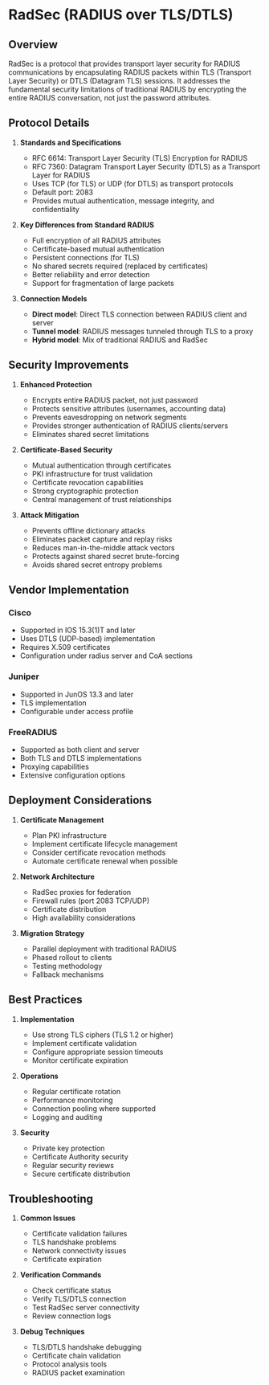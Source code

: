 # RadSec (RADIUS over TLS/DTLS)

## Overview

RadSec is a protocol that provides transport layer security for RADIUS communications by encapsulating RADIUS packets within TLS (Transport Layer Security) or DTLS (Datagram TLS) sessions. It addresses the fundamental security limitations of traditional RADIUS by encrypting the entire RADIUS conversation, not just the password attributes.

## Protocol Details

1. **Standards and Specifications**
   - RFC 6614: Transport Layer Security (TLS) Encryption for RADIUS
   - RFC 7360: Datagram Transport Layer Security (DTLS) as a Transport Layer for RADIUS
   - Uses TCP (for TLS) or UDP (for DTLS) as transport protocols
   - Default port: 2083
   - Provides mutual authentication, message integrity, and confidentiality

2. **Key Differences from Standard RADIUS**
   - Full encryption of all RADIUS attributes
   - Certificate-based mutual authentication
   - Persistent connections (for TLS)
   - No shared secrets required (replaced by certificates)
   - Better reliability and error detection
   - Support for fragmentation of large packets

3. **Connection Models**
   - **Direct model**: Direct TLS connection between RADIUS client and server
   - **Tunnel model**: RADIUS messages tunneled through TLS to a proxy
   - **Hybrid model**: Mix of traditional RADIUS and RadSec

## Security Improvements

1. **Enhanced Protection**
   - Encrypts entire RADIUS packet, not just password
   - Protects sensitive attributes (usernames, accounting data)
   - Prevents eavesdropping on network segments
   - Provides stronger authentication of RADIUS clients/servers
   - Eliminates shared secret limitations

2. **Certificate-Based Security**
   - Mutual authentication through certificates
   - PKI infrastructure for trust validation
   - Certificate revocation capabilities
   - Strong cryptographic protection
   - Central management of trust relationships

3. **Attack Mitigation**
   - Prevents offline dictionary attacks
   - Eliminates packet capture and replay risks
   - Reduces man-in-the-middle attack vectors
   - Protects against shared secret brute-forcing
   - Avoids shared secret entropy problems

## Vendor Implementation

### Cisco
- Supported in IOS 15.3(1)T and later
- Uses DTLS (UDP-based) implementation
- Requires X.509 certificates
- Configuration under radius server and CoA sections

### Juniper
- Supported in JunOS 13.3 and later
- TLS implementation
- Configurable under access profile

### FreeRADIUS
- Supported as both client and server
- Both TLS and DTLS implementations
- Proxying capabilities
- Extensive configuration options

## Deployment Considerations

1. **Certificate Management**
   - Plan PKI infrastructure
   - Implement certificate lifecycle management
   - Consider certificate revocation methods
   - Automate certificate renewal when possible

2. **Network Architecture**
   - RadSec proxies for federation
   - Firewall rules (port 2083 TCP/UDP)
   - Certificate distribution
   - High availability considerations

3. **Migration Strategy**
   - Parallel deployment with traditional RADIUS
   - Phased rollout to clients
   - Testing methodology
   - Fallback mechanisms

## Best Practices

1. **Implementation**
   - Use strong TLS ciphers (TLS 1.2 or higher)
   - Implement certificate validation
   - Configure appropriate session timeouts
   - Monitor certificate expiration

2. **Operations**
   - Regular certificate rotation
   - Performance monitoring
   - Connection pooling where supported
   - Logging and auditing

3. **Security**
   - Private key protection
   - Certificate Authority security
   - Regular security reviews
   - Secure certificate distribution

## Troubleshooting

1. **Common Issues**
   - Certificate validation failures
   - TLS handshake problems
   - Network connectivity issues
   - Certificate expiration

2. **Verification Commands**
   - Check certificate status
   - Verify TLS/DTLS connection
   - Test RadSec server connectivity
   - Review connection logs

3. **Debug Techniques**
   - TLS/DTLS handshake debugging
   - Certificate chain validation
   - Protocol analysis tools
   - RADIUS packet examination
